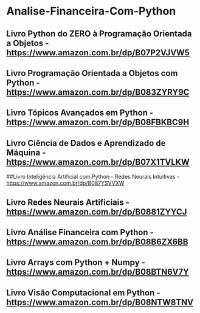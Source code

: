 # Analise-Financeira-Com-Python

## Livro Python do ZERO à Programação Orientada a Objetos - https://www.amazon.com.br/dp/B07P2VJVW5
## Livro Programação Orientada a Objetos com Python - https://www.amazon.com.br/dp/B083ZYRY9C
## Livro Tópicos Avançados em Python - https://www.amazon.com.br/dp/B08FBKBC9H
## Livro Ciência de Dados e Aprendizado de Máquina - https://www.amazon.com.br/dp/B07X1TVLKW
##Livro Inteligência Artificial com Python - Redes Neurais Intuitivas - https://www.amazon.com.br/dp/B087YSVVXW
## Livro Redes Neurais Artificiais - https://www.amazon.com.br/dp/B0881ZYYCJ
## Livro Análise Financeira com Python - https://www.amazon.com.br/dp/B08B6ZX6BB
## Livro Arrays com Python + Numpy - https://www.amazon.com.br/dp/B08BTN6V7Y
## Livro Visão Computacional em Python - https://www.amazon.com.br/dp/B08NTW8TNV
